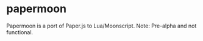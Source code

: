 papermoon
=========

Papermoon is a port of Paper.js to Lua/Moonscript. Note: Pre-alpha and not functional.
